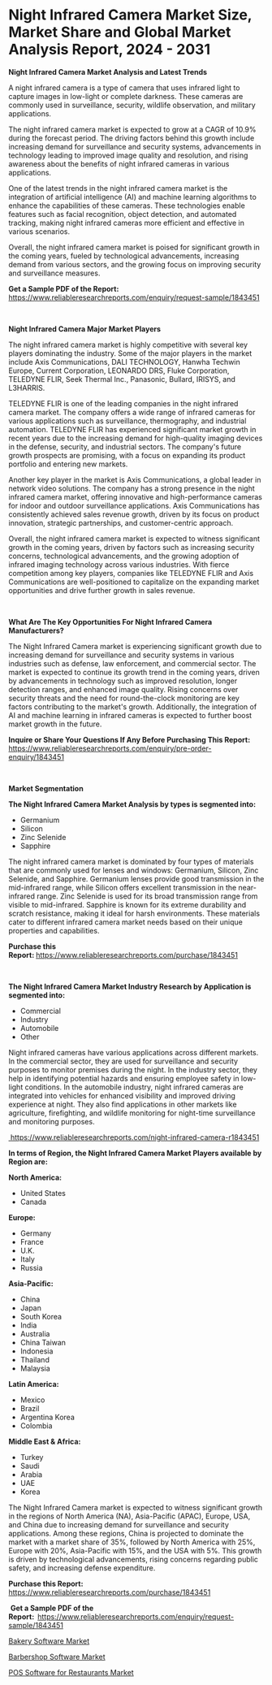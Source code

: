 <p><h1>Night Infrared Camera Market Size, Market Share and Global Market Analysis Report, 2024 - 2031</h1></p><p><strong>Night Infrared Camera Market Analysis and Latest Trends</strong></p>
<p><p>A night infrared camera is a type of camera that uses infrared light to capture images in low-light or complete darkness. These cameras are commonly used in surveillance, security, wildlife observation, and military applications.</p><p>The night infrared camera market is expected to grow at a CAGR of 10.9% during the forecast period. The driving factors behind this growth include increasing demand for surveillance and security systems, advancements in technology leading to improved image quality and resolution, and rising awareness about the benefits of night infrared cameras in various applications.</p><p>One of the latest trends in the night infrared camera market is the integration of artificial intelligence (AI) and machine learning algorithms to enhance the capabilities of these cameras. These technologies enable features such as facial recognition, object detection, and automated tracking, making night infrared cameras more efficient and effective in various scenarios.</p><p>Overall, the night infrared camera market is poised for significant growth in the coming years, fueled by technological advancements, increasing demand from various sectors, and the growing focus on improving security and surveillance measures.</p></p>
<p><strong>Get a Sample PDF of the Report:&nbsp;</strong> <a href="https://www.reliableresearchreports.com/enquiry/request-sample/1843451">https://www.reliableresearchreports.com/enquiry/request-sample/1843451</a></p>
<p>&nbsp;</p>
<p><strong>Night Infrared Camera Major Market Players</strong></p>
<p><p>The night infrared camera market is highly competitive with several key players dominating the industry. Some of the major players in the market include Axis Communications, DALI TECHNOLOGY, Hanwha Techwin Europe, Current Corporation, LEONARDO DRS, Fluke Corporation, TELEDYNE FLIR, Seek Thermal Inc., Panasonic, Bullard, IRISYS, and L3HARRIS.</p><p>TELEDYNE FLIR is one of the leading companies in the night infrared camera market. The company offers a wide range of infrared cameras for various applications such as surveillance, thermography, and industrial automation. TELEDYNE FLIR has experienced significant market growth in recent years due to the increasing demand for high-quality imaging devices in the defense, security, and industrial sectors. The company's future growth prospects are promising, with a focus on expanding its product portfolio and entering new markets.</p><p>Another key player in the market is Axis Communications, a global leader in network video solutions. The company has a strong presence in the night infrared camera market, offering innovative and high-performance cameras for indoor and outdoor surveillance applications. Axis Communications has consistently achieved sales revenue growth, driven by its focus on product innovation, strategic partnerships, and customer-centric approach.</p><p>Overall, the night infrared camera market is expected to witness significant growth in the coming years, driven by factors such as increasing security concerns, technological advancements, and the growing adoption of infrared imaging technology across various industries. With fierce competition among key players, companies like TELEDYNE FLIR and Axis Communications are well-positioned to capitalize on the expanding market opportunities and drive further growth in sales revenue.</p></p>
<p>&nbsp;</p>
<p><strong>What Are The Key Opportunities For Night Infrared Camera Manufacturers?</strong></p>
<p><p>The Night Infrared Camera market is experiencing significant growth due to increasing demand for surveillance and security systems in various industries such as defense, law enforcement, and commercial sector. The market is expected to continue its growth trend in the coming years, driven by advancements in technology such as improved resolution, longer detection ranges, and enhanced image quality. Rising concerns over security threats and the need for round-the-clock monitoring are key factors contributing to the market's growth. Additionally, the integration of AI and machine learning in infrared cameras is expected to further boost market growth in the future.</p></p>
<p><strong>Inquire or Share Your Questions If Any Before Purchasing This Report:</strong> <a href="https://www.reliableresearchreports.com/enquiry/pre-order-enquiry/1843451">https://www.reliableresearchreports.com/enquiry/pre-order-enquiry/1843451</a></p>
<p>&nbsp;</p>
<p><strong>Market Segmentation</strong></p>
<p><strong>The Night Infrared Camera Market Analysis by types is segmented into:</strong></p>
<p><ul><li>Germanium</li><li>Silicon</li><li>Zinc Selenide</li><li>Sapphire</li></ul></p>
<p><p>The night infrared camera market is dominated by four types of materials that are commonly used for lenses and windows: Germanium, Silicon, Zinc Selenide, and Sapphire. Germanium lenses provide good transmission in the mid-infrared range, while Silicon offers excellent transmission in the near-infrared range. Zinc Selenide is used for its broad transmission range from visible to mid-infrared. Sapphire is known for its extreme durability and scratch resistance, making it ideal for harsh environments. These materials cater to different infrared camera market needs based on their unique properties and capabilities.</p></p>
<p><strong>Purchase this Report:&nbsp;</strong><a href="https://www.reliableresearchreports.com/purchase/1843451">https://www.reliableresearchreports.com/purchase/1843451</a></p>
<p>&nbsp;</p>
<p><strong>The Night Infrared Camera Market Industry Research by Application is segmented into:</strong></p>
<p><ul><li>Commercial</li><li>Industry</li><li>Automobile</li><li>Other</li></ul></p>
<p><p>Night infrared cameras have various applications across different markets. In the commercial sector, they are used for surveillance and security purposes to monitor premises during the night. In the industry sector, they help in identifying potential hazards and ensuring employee safety in low-light conditions. In the automobile industry, night infrared cameras are integrated into vehicles for enhanced visibility and improved driving experience at night. They also find applications in other markets like agriculture, firefighting, and wildlife monitoring for night-time surveillance and monitoring purposes.</p></p>
<p><a href="https://www.reliableresearchreports.com/night-infrared-camera-r1843451">&nbsp;https://www.reliableresearchreports.com/night-infrared-camera-r1843451</a></p>
<p><strong>In terms of Region, the Night Infrared Camera Market Players available by Region are:</strong></p>
<p>
    <p> <strong> North America: </strong>
        <ul>
            <li>United States</li>
            <li>Canada</li>
        </ul>
        </p> 
    <p> <strong> Europe: </strong>
        <ul>
            <li>Germany</li>
            <li>France</li>
            <li>U.K.</li>
            <li>Italy</li>
            <li>Russia</li>
        </ul>
        </p> 
    <p> <strong> Asia-Pacific: </strong>
        <ul>
            <li>China</li>
            <li>Japan</li>
            <li>South Korea</li>
            <li>India</li>
            <li>Australia</li>
            <li>China Taiwan</li>
            <li>Indonesia</li>
            <li>Thailand</li>
            <li>Malaysia</li>
        </ul>
        </p> 
    <p> <strong> Latin America: </strong>
        <ul>
            <li>Mexico</li>
            <li>Brazil</li>
            <li>Argentina Korea</li>
            <li>Colombia</li>
        </ul>
        </p> 
    <p> <strong> Middle East & Africa: </strong>
        <ul>
            <li>Turkey</li>
            <li>Saudi</li>
            <li>Arabia</li>
            <li>UAE</li>
            <li>Korea</li>
        </ul>
    </p>
    </p>
<p><p>The Night Infrared Camera market is expected to witness significant growth in the regions of North America (NA), Asia-Pacific (APAC), Europe, USA, and China due to increasing demand for surveillance and security applications. Among these regions, China is projected to dominate the market with a market share of 35%, followed by North America with 25%, Europe with 20%, Asia-Pacific with 15%, and the USA with 5%. This growth is driven by technological advancements, rising concerns regarding public safety, and increasing defense expenditure.</p></p>
<p><strong>Purchase this Report: </strong><a href="https://www.reliableresearchreports.com/purchase/1843451">https://www.reliableresearchreports.com/purchase/1843451</a></p>
<p>&nbsp;<strong>Get a Sample PDF of the Report:&nbsp;&nbsp;</strong><a href="https://www.reliableresearchreports.com/enquiry/request-sample/1843451">https://www.reliableresearchreports.com/enquiry/request-sample/1843451</a></p>
<p><strong></strong></p>
<p><p><a href="https://cedar-agate-3da.notion.site/Bakery-Software-Market-Analysis-and-Sze-Forecasted-for-period-from-2024-to-2031-c4c4aa1619ad401482c86c768deb2f1c">Bakery Software Market</a></p><p><a href="https://copper-carbon-84f.notion.site/Analyzing-Barbershop-Software-Market-Global-Industry-Perspective-and-Forecast-2024-to-2031-217dd2d39ec14c3ab10ed58129541a04">Barbershop Software Market</a></p><p><a href="https://circular-yam-9b9.notion.site/POS-Software-for-Restaurants-Market-Research-Report-Its-History-and-Forecast-2024-to-2031-14354d69210b4d0f840628bfe67473eb">POS Software for Restaurants Market</a></p></p>